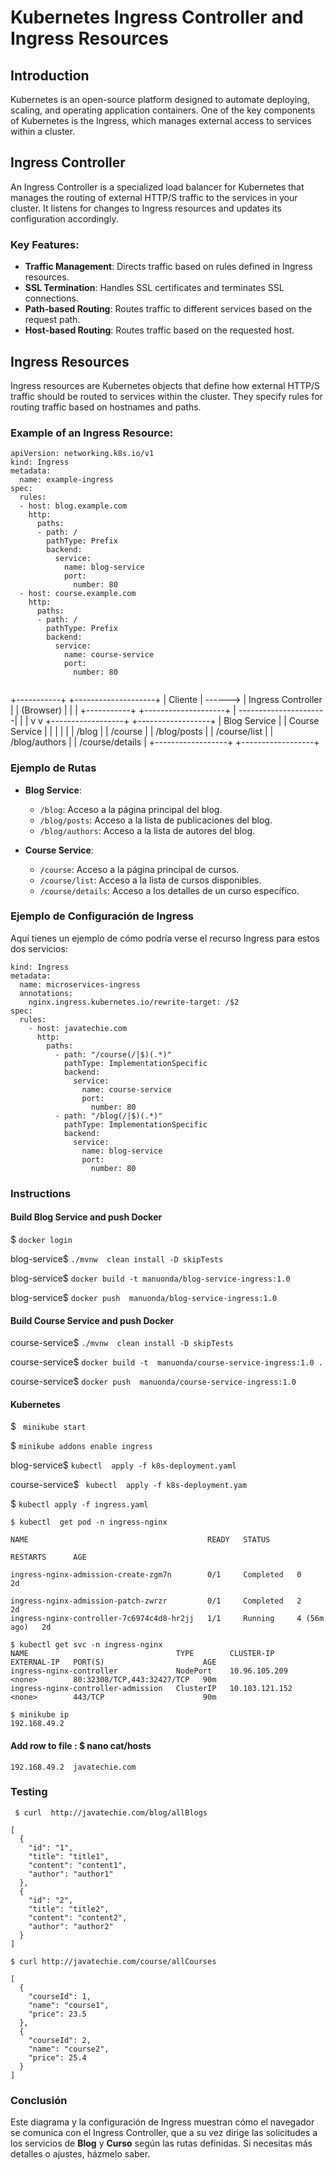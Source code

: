 # Kubernetes Ingress Controller and Ingress Resources

## Introduction
Kubernetes is an open-source platform designed to automate deploying, scaling, and operating application containers. One of the key components of Kubernetes is the Ingress, which manages external access to services within a cluster.

## Ingress Controller
An Ingress Controller is a specialized load balancer for Kubernetes that manages the routing of external HTTP/S traffic to the services in your cluster. It listens for changes to Ingress resources and updates its configuration accordingly.

### Key Features:
- **Traffic Management**: Directs traffic based on rules defined in Ingress resources.
- **SSL Termination**: Handles SSL certificates and terminates SSL connections.
- **Path-based Routing**: Routes traffic to different services based on the request path.
- **Host-based Routing**: Routes traffic based on the requested host.

## Ingress Resources
Ingress resources are Kubernetes objects that define how external HTTP/S traffic should be routed to services within the cluster. They specify rules for routing traffic based on hostnames and paths.

### Example of an Ingress Resource:
```
apiVersion: networking.k8s.io/v1
kind: Ingress
metadata:
  name: example-ingress
spec:
  rules:
  - host: blog.example.com
    http:
      paths:
      - path: /
        pathType: Prefix
        backend:
          service:
            name: blog-service
            port:
              number: 80
  - host: course.example.com
    http:
      paths:
      - path: /
        pathType: Prefix
        backend:
          service:
            name: course-service
            port:
              number: 80


```

+-----------+          +--------------------+
|   Cliente  | ------> | Ingress Controller |
| (Browser)  |         |                    |
+-----------+          +--------------------+
                           |
     ----------------------|
    |                      |
    v                      v
+------------------+     +------------------+
|  Blog Service    |     |  Course Service  |
|                  |     |                  |
|  /blog           |     |  /course         |
|  /blog/posts     |     |  /course/list    |
|  /blog/authors   |     |  /course/details |
+------------------+     +------------------+




### Ejemplo de Rutas

- **Blog Service**:
  - `/blog`: Acceso a la página principal del blog.
  - `/blog/posts`: Acceso a la lista de publicaciones del blog.
  - `/blog/authors`: Acceso a la lista de autores del blog.

- **Course Service**:
  - `/course`: Acceso a la página principal de cursos.
  - `/course/list`: Acceso a la lista de cursos disponibles.
  - `/course/details`: Acceso a los detalles de un curso específico.


### Ejemplo de Configuración de Ingress

Aquí tienes un ejemplo de cómo podría verse el recurso Ingress para estos dos servicios:

```apiVersion: networking.k8s.io/v1
kind: Ingress
metadata:
  name: microservices-ingress
  annotations:
    nginx.ingress.kubernetes.io/rewrite-target: /$2
spec:
  rules:
    - host: javatechie.com
      http:
        paths:
          - path: "/course(/|$)(.*)"
            pathType: ImplementationSpecific
            backend:
              service:
                name: course-service
                port:
                  number: 80
          - path: "/blog(/|$)(.*)"
            pathType: ImplementationSpecific
            backend:
              service:
                name: blog-service
                port:
                  number: 80
```

### Instructions
#### Build Blog Service and push Docker
$ ```docker login```

blog-service$ ```./mvnw  clean install -D skipTests```

blog-service$ ```docker build -t manuonda/blog-service-ingress:1.0 ```

blog-service$ ```docker push  manuonda/blog-service-ingress:1.0``` 


#### Build Course Service and push Docker

course-service$ ```./mvnw  clean install -D skipTests```

course-service$ ```docker build -t  manuonda/course-service-ingress:1.0 . ```

course-service$ ```docker push  manuonda/course-service-ingress:1.0 ```


#### Kubernetes 

$ ``` minikube start```

$ ```minikube addons enable ingress```

blog-service$ ```kubectl  apply -f k8s-deployment.yaml``` 

course-service$ ``` kubectl  apply -f k8s-deployment.yam```

$ ```kubectl apply -f ingress.yaml```

```
$ kubectl  get pod -n ingress-nginx

NAME                                        READY   STATUS      

RESTARTS      AGE

ingress-nginx-admission-create-zgm7n        0/1     Completed   0             2d

ingress-nginx-admission-patch-zwrzr         0/1     Completed   2             2d
ingress-nginx-controller-7c6974c4d8-hr2jj   1/1     Running     4 (56m ago)   2d

```

```
$ kubectl get svc -n ingress-nginx
NAME                                 TYPE        CLUSTER-IP       EXTERNAL-IP   PORT(S)                      AGE
ingress-nginx-controller             NodePort    10.96.105.209    <none>        80:32308/TCP,443:32427/TCP   90m
ingress-nginx-controller-admission   ClusterIP   10.103.121.152   <none>        443/TCP                      90m
```


```
$ minikube ip
192.168.49.2
```

#### Add row to file :  $ nano cat/hosts 

```192.168.49.2  javatechie.com```





### Testing 
```
 $ curl  http://javatechie.com/blog/allBlogs

[
  {
    "id": "1",
    "title": "title1",
    "content": "content1",
    "author": "author1"
  },
  {
    "id": "2",
    "title": "title2",
    "content": "content2",
    "author": "author2"
  }
]

$ curl http://javatechie.com/course/allCourses

[
  {
    "courseId": 1,
    "name": "course1",
    "price": 23.5
  },
  {
    "courseId": 2,
    "name": "course2",
    "price": 25.4
  }
]

```



### Conclusión

Este diagrama y la configuración de Ingress muestran cómo el navegador se comunica con el Ingress Controller, que a su vez dirige las solicitudes a los servicios de **Blog** y **Curso** según las rutas definidas. Si necesitas más detalles o ajustes, házmelo saber.

